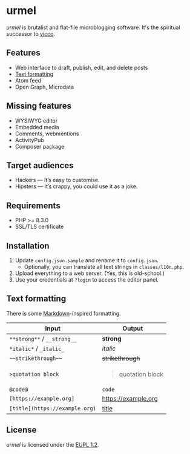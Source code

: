 # urmel

*urmel* is brutalist and flat-file microblogging software. It's the spiritual successor to [vicco](https://github.com/zichy/vicco).

## Features

- Web interface to draft, publish, edit, and delete posts
- [Text formatting](#text-formatting)
- Atom feed
- Open Graph, Microdata

## Missing features

- WYSIWYG editor
- Embedded media
- Comments, webmentions
- ActivityPub
- Composer package

## Target audiences

- Hackers — It’s easy to customise.
- Hipsters — It’s crappy, you could use it as a joke.

## Requirements

- PHP >= 8.3.0
- SSL/TLS certificate

## Installation

1. Update `config.json.sample` and rename it to `config.json`.
    - Optionally, you can translate all text strings in `classes/l10n.php`.
2. Upload everything to a web server. (Yes, this is old-school.)
3. Use your credentials at `?login` to access the editor panel.

## Text formatting

There is some [Markdown](https://daringfireball.net/projects/markdown/)-inspired formatting.

| Input                          | Output                                          |
| ---                            | ---                                             |
| `**strong**` / `__strong__`    | __strong__                                      |
| `*italic*` / `_italic_`        | _italic_                                        |
| `~~strikethrough~~`            | ~~strikethrough~~                               |
| `>quotation block`             | <blockquote><p>quotation block</p></blockquote> |
| `@code@`                       | `code`                                          |
| `[https://example.org]`        | https://example.org                             |
| `[title](https://example.org)` | [title](https://example.org)                    |

## License

*urmel* is licensed under the [EUPL 1.2](https://eupl.eu/1.2/en/).
